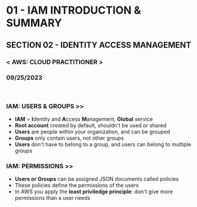 # 01 - IAM INTRODUCTION & SUMMARY

## SECTION 02 - IDENTITY ACCESS MANAGEMENT <br>

### < AWS: CLOUD PRACTITIONER > <br>

### 09/25/2023 <br>

<br>

### IAM: USERS & GROUPS >>

- **IAM** = **I**dentity and **A**ccess **M**anagement, **Global** service
- **Root account** created by default, shouldn't be used or shared
- **Users** are people within your organization, and can be grouped
- **Groups** only contain users, not other groups
- **Users** don't have to belong to a group, and users can belong to multiple groups
  <br>

### IAM: PERMISSIONS >>

- **Users or Groups** can be assigned JSON documents called policies
- These policies define the permissions of the users
- In AWS you apply the **least priviledge principle**: don't give more permissions than a user needs
  <br>
